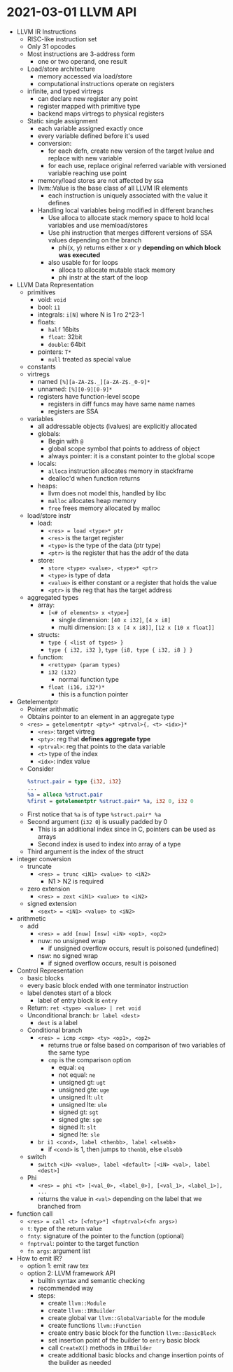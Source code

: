 # 2021-03-01 LLVM API

* LLVM IR Instructions
  * RISC-like instruction set
  * Only 31 opcodes
  * Most instructions are 3-address form
    * one or two operand, one result
  * Load/store architecture
    * memory accessed via load/store
    * computational instructions operate on registers
  * infinite, and typed virtregs
    * can declare new register any point
    * register mapped with primitive type
    * backend maps virtregs to physical registers
  * Static single assignment
    * each variable assigned exactly once
    * every variable defined before it's used
    * conversion:
      * for each defn, create new version of the target lvalue and replace with new variable
      * for each use, replace original referred variable with versioned variable reaching use point
    * memory/load stores are not affected by ssa
    * llvm::Value is the base class of all LLVM IR elements
      * each instruction is uniquely associated with the value it defines
    * Handling local variables being modified in different branches
      * Use alloca to allocate stack memory space to hold local variables and use memload/stores
      * Use phi instruction that merges different versions of SSA values depending on the branch
        * phi(x, y) returns either x or y **depending on which block was executed**
      * also usable for for loops
        * alloca to allocate mutable stack memory
        * phi instr at the start of the loop
* LLVM Data Representation
  * primitives
    * void: `void`
    * bool: `i1`
    * integrals: `i[N]` where N is 1 ro 2^23-1
    * floats: 
      * `half` 16bits
      * `float`: 32bit
      * `double`: 64bit
    * pointers: `T*`
      * `null` treated as special value
  * constants
  * virtregs
    * named `[%][a-ZA-Z$._][a-ZA-Z$._0-9]*`
    * unnamed: `[%][0-9][0-9]*`
    * registers have function-level scope
      * registers in diff funcs may have same name names
      * registers are SSA
  * variables
    * all addressable objects (lvalues) are explicitly allocated
    * globals:
      * Begin with `@`
      * global scope symbol that points to address of object  
      * always pointer: it is a constant pointer to the global scope
    * locals:
      * `alloca` instruction allocates memory in stackframe
      * dealloc'd when function returns
    * heaps:
      * llvm does not model this, handled by libc
      * `malloc` allocates heap memory
      * `free` frees memory allocated by malloc
  * load/store instr
    * load:
      * `<res> = load <type>* ptr`
      * `<res>` is the target register
      * `<type>` is the type of the data (ptr type)
      * `<ptr>` is the register that has the addr of the data
    * store:
      * `store <type> <value>, <type>* <ptr>`
      * `<type>` is type of data
      * `<value>` is either constant or a register that holds the value
      * `<ptr>` is the reg that has the target address
  * aggregated types
    * array:
      * `[<# of elements> x <type>`]
        * single dimension: `[40 x i32]`, `[4 x i8]`
        * multi dimension: `[3 x [4 x i8]]`, `[12 x [10 x float]]`
    * structs:
      * `type { <list of types> }`
      * `type { i32, i32 }`, `type {i8, type { i32, i8 } }`
    * function:
      * `<rettype> (param types)`
      * `i32 (i32)`
        * normal function type
      * `float (i16, i32*)*`
        * this is a function pointer
* Getelementptr
  * Pointer arithmatic
  * Obtains pointer to an element in an aggregate type
  * `<res> = getelementptr <pty>* <ptrval>{, <t> <idx>}*`
    * `<res>`: target virtreg
    * `<pty>`: reg that **defines aggregate type**
    * `<ptrval>`: reg that points to the data variable
    * `<t>` type of the index
    * `<idx>`: index value
  * Consider
    ```llvm
    %struct.pair = type {i32, i32}
    ...
    %a = alloca %struct.pair
    %first = getelementptr %struct.pair* %a, i32 0, i32 0
    ```
  * First notice that `%a` is of type `%struct.pair* %a`
  * Second argument (`i32 0`) is usually padded by 0
    * This is an additional index since in C, pointers can be used as arrays
    * Second index is used to index into array of a type
  * Third argument is the index of the struct
* integer conversion
  * truncate
    * `<res> = trunc <iN1> <value> to <iN2>` 
      * N1 > N2 is required
  * zero extension
    * `<res> = zext <iN1> <value> to <iN2>`
  * signed extension
    * `<sext> = <iN1> <value> to <iN2>`
* arithmetic
  * add
    * `<res> = add [nuw] [nsw] <iN> <op1>, <op2>`
    * nuw: no unsigned wrap
      * if unsigned overflow occurs, result is poisoned (undefined)
    * nsw: no signed wrap
      * if signed overflow occurs, result is poisoned
* Control Representation
  * basic blocks
  * every basic block ended with one terminator instruction
  * label denotes start of a block
    * label of entry block is `entry`
  * Return: `ret <type> <value> | ret void`
  * Unconditional branch: `br label <dest>`
    * `dest` is a label
  * Conditional branch
    * `<res> = icmp <cmp> <ty> <op1>, <op2>`
      * returns true or false based on comparison of two variables of the same type
      * `cmp` is the comparison option
        * equal: `eq`
        * not equal: `ne`
        * unsigned gt: `ugt`
        * unsigned gte: `uge`
        * unsigned lt: `ult`
        * unsigned lte: `ule`
        * signed gt: `sgt`
        * signed gte: `sge`
        * signed lt: `slt`
        * signed lte: `sle` 
    * `br i1 <cond>, label <thenbb>, label <elsebb>`
      * if `<cond>` is 1, then jumps to `thenbb`, else `elsebb`
  * switch
    * `switch <iN> <value>, label <default> [<iN> <val>, label <dest>]`
  * Phi
    * `<res> = phi <t> [<val_0>, <label_0>], [<val_1>, <label_1>], ...`
    *  returns the value in `<val>` depending on the label that we branched from
 * function call
   * `<res> = call <t> [<fnty>*] <fnptrval>(<fn args>)`
   * `t`: type of the return value
   * `fnty`: signature of the pointer to the function (optional)
   * `fnptrval`: pointer to the target function
   * `fn args`: argument list 
* How to emit IR?
  * option 1: emit raw tex
  * option 2: LLVM framework API
    * builtin syntax and semantic checking
    * recommended way
    * steps:
      * create `llvm::Module`
      * create `llvm::IRBuilder`
      * create global var `llvm::GlobalVariable` for the module
      * create functions `llvm::Function`
      * create entry basic block for the function `llvm::BasicBlock`
      * set insertion point of the builder to `entry` basic block
      * call `CreateX()` methods in `IRBuilder`
      * create additional basic blocks and change insertion points of the builder as needed
